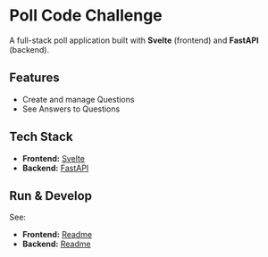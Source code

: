 # Poll Code Challenge

A full-stack poll application built with **Svelte** (frontend) and **FastAPI** (backend).

## Features

- Create and manage Questions
- See Answers to Questions

## Tech Stack

- **Frontend:** [Svelte](https://svelte.dev/)
- **Backend:** [FastAPI](https://fastapi.tiangolo.com/)


## Run & Develop

See:
 - **Frontend:** [Readme](./fe/README.md)
 - **Backend:** [Readme](./be/README.md)
